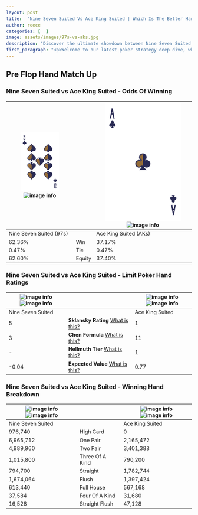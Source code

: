 ```yaml
---
layout: post
title:  "Nine Seven Suited Vs Ace King Suited | Which Is The Better Hand In Poker? A Complete Guide"
author: reece
categories: [  ]
image: assets/images/97s-vs-aks.jpg
description: "Discover the ultimate showdown between Nine Seven Suited and Ace King Suited in poker! Uncover the odds, strategies, and scenarios where one hand triumphs over the other. Get ready to up your poker game with this thrilling analysis."
first_paragraph: "<p>Welcome to our latest poker strategy deep dive, where we're pitting two distinct hands against each other in a high-stakes showdown: Nine Seven Suited vs Ace King Suited.</p><p>In the dynamic world of poker, every decision counts, and knowing which hand holds the upper hand is key to your success at the table.</p><p>In this article, we'll dissect these two hands, explore the scenarios where one dominates the other, and equip you with the knowledge to make strategic choices that can tip the odds in your favor.</p><p>Get ready to unravel the intriguing dynamics of these poker hands and elevate your game to new heights.</p>"
---
```




[comment]: # (sp0)

## Pre Flop Hand Match Up

<div class="table hand-ratings" markdown="1"> 



### Nine Seven Suited vs Ace King Suited - Odds Of Winning


    
| ![image info](assets/images/hand1/9.png) ![image info](assets/images/hand1/7s.png) |  | ![image info](assets/images/hand2/a.png) ![image info](assets/images/hand2/ks.png) |
| -------- | -------- | -------- |
| Nine Seven Suited (97s) |  | Ace King Suited (AKs) |
| 62.36% | Win | 37.17% |
| 0.47% | Tie | 0.47% |
| 62.60% | Equity | 37.40% |




[comment]: # (sp1)



### Nine Seven Suited vs Ace King Suited - Limit Poker Hand Ratings


    
| ![image info](https://www.riverpairs.com/assets/images/hand1/9.png) ![image info](https://www.riverpairs.com/assets/images/hand1/7s.png) |  | ![image info](https://www.riverpairs.com/assets/images/hand2/a.png) ![image info](https://www.riverpairs.com/assets/images/hand2/ks.png) |
| -------- | -------- | -------- |
| Nine Seven Suited |  | Ace King Suited |
| 5 | **Sklansky Rating** [What is this?](/sklansky-rating-explained) | 1 |
| 3 | **Chen Formula** [What is this?](/chen-formula-explained) | 11 |
| - | **Hellmuth Tier** [What is this?](/Hellmuth-tier-explained) | 1 |
| -0.04 | **Expected Value** [What is this?](/expected-value-explained) | 0.77 |




[comment]: # (sp2)



### Nine Seven Suited vs Ace King Suited - Winning Hand Breakdown


    
| ![image info](https://www.riverpairs.com/assets/images/hand1/9.png) ![image info](https://www.riverpairs.com/assets/images/hand1/7s.png) |  | ![image info](https://www.riverpairs.com/assets/images/hand2/a.png) ![image info](https://www.riverpairs.com/assets/images/hand2/ks.png) |
| -------- | -------- | -------- |
| Nine Seven Suited |  | Ace King Suited |
| 976,740 | High Card | 0 |
| 6,965,712 | One Pair | 2,165,472 |
| 4,989,960 | Two Pair | 3,401,388 |
| 1,015,800 | Three Of A Kind | 790,200 |
| 794,700 | Straight | 1,782,744 |
| 1,674,064 | Flush | 1,397,424 |
| 613,440 | Full House | 567,168 |
| 37,584 | Four Of A Kind | 31,680 |
| 16,528 | Straight Flush | 47,128 |




[comment]: # (sp3)



</div>

[comment]: # (sp4)



[comment]: # (sp5)

